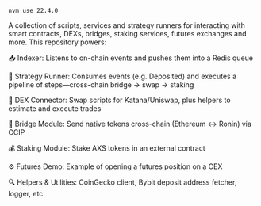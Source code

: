 ```
nvm use 22.4.0
```

A collection of scripts, services and strategy runners for interacting with smart contracts, DEXs, bridges, staking services, futures exchanges and more. This repository powers:

📥 Indexer: Listens to on-chain events and pushes them into a Redis queue

🤖 Strategy Runner: Consumes events (e.g. Deposited) and executes a pipeline of steps—cross-chain bridge → swap → staking

🔄 DEX Connector: Swap scripts for Katana/Uniswap, plus helpers to estimate and execute trades

🌉 Bridge Module: Send native tokens cross-chain (Ethereum ↔ Ronin) via CCIP

💰 Staking Module: Stake AXS tokens in an external contract

⚙️ Futures Demo: Example of opening a futures position on a CEX

🔍 Helpers & Utilities: CoinGecko client, Bybit deposit address fetcher, logger, etc.